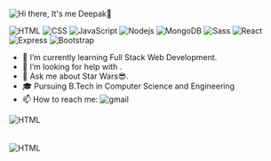 ![ Hi there, It's me Deepak👋](https://github.com/DEEPAK-crypto/DEEPAK-crypto/raw/master/assets/intro.gif)
<!--
**DEEPAK-crypto/DEEPAK-crypto** is a ✨ _special_ ✨ repository because its `README.md` (this file) appears on your GitHub profile.

Here are some ideas to get you started: -->
<p>
<img alt="HTML" src="https://img.shields.io/badge/-HTML5-%23E44D27?style=flat-square&logo=html5&logoColor=ffffff" />
<img alt="CSS" src="https://img.shields.io/badge/-CSS3-%231572B6?style=flat-square&logo=css3" />
<img alt="JavaScript" src="https://img.shields.io/badge/-JavaScript-%23F7DF1C?style=flat-square&logo=javascript&logoColor=000000&labelColor=%23F7DF1C&color=%23FFCE5A" />
<img alt="Nodejs" src="https://img.shields.io/badge/-Nodejs-43853d?style=flat-square&logo=Node.js&logoColor=white" />
<img alt="MongoDB" src="https://img.shields.io/badge/-MongoDB-13aa52?style=flat-square&logo=mongodb&logoColor=white" />
<img alt="Sass" src="https://img.shields.io/badge/-Sass-%23CC6699?style=flat-square&logo=sass&logoColor=white" />
<img alt="React" src="https://img.shields.io/badge/-React-%23282C34?style=flat-square&logo=react" />
<img alt="Express" src="https://img.shields.io/badge/-Express JS-3b3a2d?style=flat-square&logo=" />
<img alt="Bootstrap" src="https://img.shields.io/badge/-Bootstrap-%23282C34?style=flat-square&logo=bootstrap" />
        
        
</p>


- 🌱 I’m currently learning Full Stack Web Development.
- 🤔 I’m looking for help with .
- 💬 Ask me about Star Wars😎.
- 🎓 Pursuing B.Tech in Computer Science and Engineering
- 📫 How to reach me: <img alt="gmail" src="https://img.shields.io/badge/-DeepsDeep45@gmail.com-575757?style=flat-square&logo=gmail" />
 

<p><img alt="HTML" src="https://github-readme-stats.vercel.app/api?username=DEEPAK-crypto&hide=issues,prs&show_icons=true" />
<br>
 <br>
 <br>    
<img alt="HTML" src="https://github-readme-stats.vercel.app/api/top-langs/?username=DEEPAK-crypto" />
</p>
